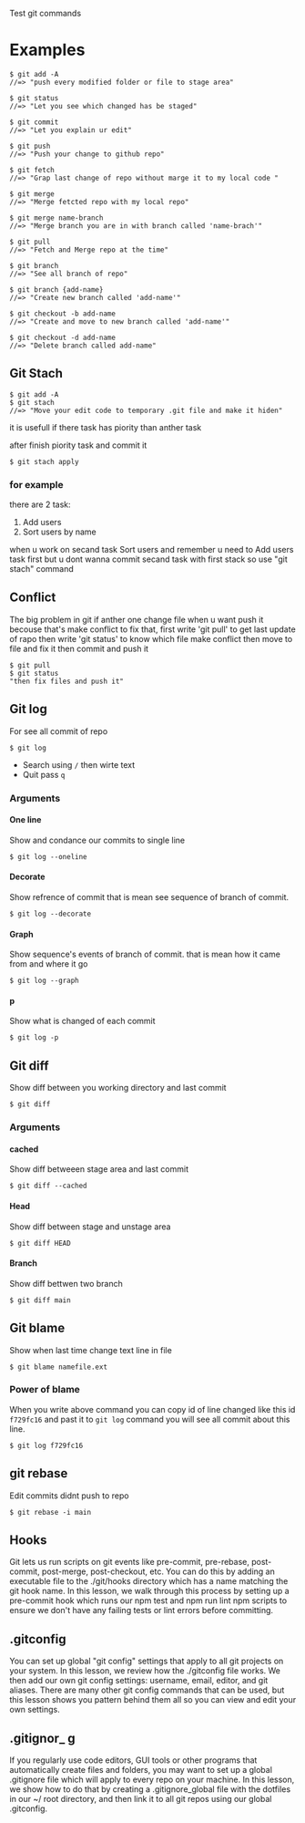 Test git commands

# Examples

```
$ git add -A
//=> "push every modified folder or file to stage area"
```

``` 
$ git status
//=> "Let you see which changed has be staged"
```

```
$ git commit
//=> "Let you explain ur edit"
```

```
$ git push
//=> "Push your change to github repo"
```

```
$ git fetch 
//=> "Grap last change of repo without marge it to my local code "
```

```
$ git merge 
//=> "Merge fetcted repo with my local repo"
```
```
$ git merge name-branch
//=> "Merge branch you are in with branch called 'name-brach'"
```

```
$ git pull 
//=> "Fetch and Merge repo at the time"
```
```
$ git branch
//=> "See all branch of repo"
```

```
$ git branch {add-name}
//=> "Create new branch called 'add-name'"
```
```
$ git checkout -b add-name
//=> "Create and move to new branch called 'add-name'"
```

```
$ git checkout -d add-name
//=> "Delete branch called add-name"
```

## Git Stach
```
$ git add -A
$ git stach 
//=> "Move your edit code to temporary .git file and make it hiden"
```
it is usefull if there task has piority than anther task

after finish piority task and commit it 
``` 
$ git stach apply 
```

### for  example 

there are 2 task: 
1. Add users
2. Sort users by name

when u work on secand task Sort users and remember u need to Add users task first but u dont wanna commit secand task with first stack so use "git stach" command 

## Conflict 

The big problem in git if anther one change file when u want push it becouse that's make conflict to fix that, first write 'git pull' to get last update of rapo then write 'git status' to know which file make conflict then move to file and fix it then commit and push it

```
$ git pull 
$ git status 
"then fix files and push it"
```

## Git log

For see all commit of repo 

```
$ git log
```
- Search using `/` then wirte text
- Quit pass `q`

### Arguments

#### One line
Show and condance our commits to single line

``` 
$ git log --oneline
```

#### Decorate
Show refrence of commit that is mean see sequence of branch of commit.

``` 
$ git log --decorate
```
#### Graph
Show sequence's events of branch of commit. 
that is mean how it came from and where it go 


``` 
$ git log --graph
```

#### p
Show what is changed of each commit


``` 
$ git log -p
```

## Git diff

Show diff between you working directory and last commit

`$ git diff `

### Arguments

#### cached 

Show diff betweeen stage area and last commit

`$ git diff --cached`

#### Head

Show diff between stage and unstage area

`$ git diff HEAD`

#### Branch
Show diff bettwen two branch

`$ git diff main`

## Git blame
Show when last time change text line in file

```
$ git blame namefile.ext
```
### Power of blame
When you write above command you can copy id of line changed like this id `f729fc16` and past it to `git log` command you will see all commit about this line.
```
$ git log f729fc16
```
## git rebase

Edit commits didnt push to repo

```
$ git rebase -i main
```
## Hooks 
Git lets us run scripts on git events like pre-commit, pre-rebase, post-commit, post-merge, post-checkout, etc. You can do this by adding an executable file to the ./git/hooks directory which has a name matching the git hook name. In this lesson, we walk through this process by setting up a pre-commit hook which runs our npm test and npm run lint npm scripts to ensure we don't have any failing tests or lint errors before committing.

## .gitconfig

You can set up global "git config" settings that apply to all git projects on your system. In this lesson, we review how the ./gitconfig file works. We then add our own git config settings: username, email, editor, and git aliases.
There are many other git config commands that can be used, but this lesson shows you pattern behind them all so you can view and edit your own settings.

## .gitignor_ g

If you regularly use code editors, GUI tools or other programs that automatically create files and folders, you may want to set up a global .gitignore file which will apply to every repo on your machine. In this lesson, we show how to do that by creating a .gitignore_global file with the dotfiles in our ~/ root directory, and then link it to all git repos using our global .gitconfig.

